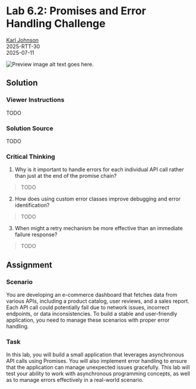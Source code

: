 # Lab 6.2: Promises and Error Handling Challenge

[Karl Johnson](https://github.com/hirekarl)  
2025-RTT-30  
<time datetime="2025-07-11">2025-07-11</time>  

![Preview image alt text goes here.]()

## Solution
### Viewer Instructions
TODO

### Solution Source
TODO

### Critical Thinking
1. Why is it important to handle errors for each individual API call rather than just at the end of the promise chain?
> TODO

2. How does using custom error classes improve debugging and error identification?
> TODO

3. When might a retry mechanism be more effective than an immediate failure response?
> TODO

## Assignment
### Scenario
You are developing an e-commerce dashboard that fetches data from various APIs, including a product catalog, user reviews, and a sales report. Each API call could potentially fail due to network issues, incorrect endpoints, or data inconsistencies. To build a stable and user-friendly application, you need to manage these scenarios with proper error handling.

### Task
In this lab, you will build a small application that leverages asynchronous API calls using Promises. You will also implement error handling to ensure that the application can manage unexpected issues gracefully. This lab will test your ability to work with asynchronous programming concepts, as well as to manage errors effectively in a real-world scenario.